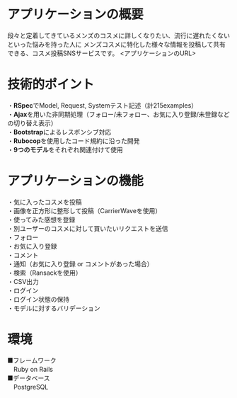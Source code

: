# アプリケーションの概要
段々と定着してきているメンズのコスメに詳しくなりたい、流行に遅れたくないといった悩みを持った人に
メンズコスメに特化した様々な情報を投稿して共有できる、コスメ投稿SNSサービスです。 <アプリケーションのURL>

# 技術的ポイント
・**RSpec**でModel, Request, Systemテスト記述（計215examples）  
・**Ajax**を用いた非同期処理（フォロー/未フォロー、お気に入り登録/未登録などの切り替え表示）  
・**Bootstrap**によるレスポンシブ対応  
・**Rubocop**を使用したコード規約に沿った開発  
・**9つのモデル**をそれぞれ関連付けて使用  

# アプリケーションの機能
・気に入ったコスメを投稿  
・画像を正方形に整形して投稿（CarrierWaveを使用）  
・使ってみた感想を登録  
・別ユーザーのコスメに対して買いたいリクエストを送信  
・フォロー  
・お気に入り登録  
・コメント  
・通知（お気に入り登録 or コメントがあった場合）  
・検索（Ransackを使用）  
・CSV出力  
・ログイン  
・ログイン状態の保持  
・モデルに対するバリデーション  

# 環境
■フレームワーク  
　Ruby on Rails  
■データベース  
　PostgreSQL  